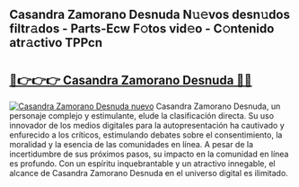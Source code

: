 ## Casandra Zamorano Desnuda N𝚞𝚎vos desn𝚞dos filtr𝚊dos - Parts-Ecw F𝚘tos vid𝚎o - C𝚘ntenido atr𝚊ctivo TPPcn

# <h2><a href="http://mb2ueg.tromn.icu/?c=Casandra+Zamorano+Desnuda">🔗👉👉👉 Casandra Zamorano Desnuda 🔗🔗</a></h2>

[![Casandra Zamorano Desnuda nuevo](https://i.imgur.com/pEAQMta.gif)](http://mb2ueg.tromn.icu/?c=Casandra+Zamorano+Desnuda)
Casandra Zamorano Desnuda, un personaje complejo y estimulante, elude la clasificación directa. Su uso innovador de los medios digitales para la autopresentación ha cautivado y enfurecido a los críticos, estimulando debates sobre el consentimiento, la moralidad y la esencia de las comunidades en línea. A pesar de la incertidumbre de sus próximos pasos, su impacto en la comunidad en línea es profundo. Con un espíritu inquebrantable y un atractivo innegable, el alcance de Casandra Zamorano Desnuda en el universo digital es ilimitado.
